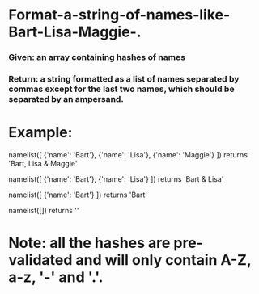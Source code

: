 # Format-a-string-of-names-like-Bart-Lisa-Maggie-.
### Given: an array containing hashes of names

### Return: a string formatted as a list of names separated by commas except for the last two names, which should be separated by an ampersand.

# Example:
namelist([ {'name': 'Bart'}, {'name': 'Lisa'}, {'name': 'Maggie'} ])
returns 'Bart, Lisa & Maggie'

namelist([ {'name': 'Bart'}, {'name': 'Lisa'} ])
returns 'Bart & Lisa'

namelist([ {'name': 'Bart'} ])
returns 'Bart'

namelist([])
returns ''

# Note: all the hashes are pre-validated and will only contain A-Z, a-z, '-' and '.'.
